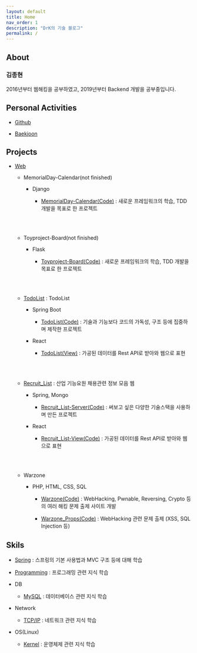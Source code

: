 ```yaml
---
layout: default
title: Home
nav_order: 1
description: "DrK의 기술 블로그"
permalink: /
---
```


## About

### 김종현 

2016년부터 웹해킹을 공부하였고, 2019년부터 Backend 개발을 공부중입니다. 

## Personal Activities

* [Github](https://github.com/Root-kjh)

* [Baekjoon](https://www.acmicpc.net/user/kjh3141)

## Projects

* [Web](http://kjh-projects.kro.kr/)

    * MemorialDay-Calendar(not finished)

        * Django

            * [MemorialDay-Calendar(Code)](https://github.com/Root-kjh/MemorialDay-Calendar) : 새로운 프레임워크의 학습, TDD 개발을 목표로 한 프로젝트

    <br><br>
    * Toyproject-Board(not finished)

        * Flask

            * [Toyproject-Board(Code)](https://github.com/Root-kjh/Toyproject-Board) : 새로운 프레임워크의 학습, TDD 개발을 목표로 한 프로젝트

    <br><br>
    * [TodoList](http://kjh-projects.kro.kr/todo-list/) : TodoList

        * Spring Boot
        
            * [TodoList(Code)](https://github.com/Root-kjh/TodoList-SpringBoot) : 기술과 기능보다 코드의 가독성, 구조 등에 집중하며 제작한 프로젝트

        * React

            * [TodoList(View)](https://github.com/Root-kjh/TodoList-SpringBoot-View) : 가공된 데이터를 Rest API로 받아와 웹으로 표현

    <br><br>
    * [Recruit_List](http://kjh-projects.kro.kr/recruit-list/) : 산업 기능요원 채용관련 정보 모음 웹

        * Spring, Mongo
        
            * [Recruit_List-Server(Code)](https://github.com/Root-kjh/Recruit_List-Server) : 써보고 싶은 다양한 기술스택을 사용하며 만든 프로젝트
        * React

            * [Recruit_List-View(Code)](https://github.com/Root-kjh/Recruit_List-View) : 가공된 데이터를 Rest API로 받아와 웹으로 표현
            
    <br><br>
    * Warzone

        * PHP, HTML, CSS, SQL

            * [Warzone(Code)](https://github.com/Root-kjh/Warzone) : WebHacking, Pwnable, Reversing, Crypto 등의 여러 해킹 문제 출제 사이트 개발

            * [Warzone_Props(Code)](https://github.com/Root-kjh/Warzone_props) : WebHacking 관련 문제 출제 (XSS, SQL Injection 등)
        

## Skils

* [Spring](https://github.com/Root-kjh/til/tree/master/Spring) : 스프링의 기본 사용법과 MVC 구조 등에 대해 학습

* [Programming](https://github.com/Root-kjh/til/tree/master/Programming) : 프로그래밍 관련 지식 학습

* DB

    * [MySQL](https://github.com/Root-kjh/til/tree/master/Database/) : 데이터베이스 관련 지식 학습

* Network

    * [TCP/IP](https://github.com/Root-kjh/til/tree/master/Network/) : 네트워크 관련 지식 학습

* OS(Linux)

    * [Kernel](https://github.com/Root-kjh/til/tree/master/OS) : 운영체제 관련 지식 학습